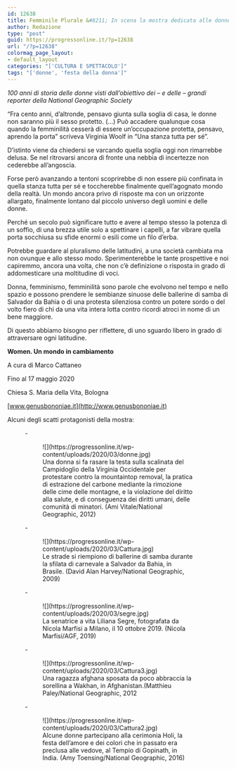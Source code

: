 ```yaml
---
id: 12638
title: Femminile Plurale &#8211; In scena la mostra dedicata alle donne
author: Redazione
type: "post"
guid: https://progressonline.it/?p=12638
url: "/?p=12638"
colormag_page_layout:
- default_layout
categories: "['CULTURA E SPETTACOLO']"
tags: "['donne', 'festa della donna']"
---
```


*100 anni di storia delle donne visti dall’obiettivo dei – e delle – grandi reporter della National Geographic Society*

“Fra cento anni, d’altronde, pensavo giunta sulla soglia di casa, le donne non saranno più il sesso protetto. (…) Può accadere qualunque cosa quando la femminilità cesserà di essere un’occupazione protetta, pensavo, aprendo la porta” scriveva Virginia Woolf in “Una stanza tutta per sé”.

D’istinto viene da chiedersi se varcando quella soglia oggi non rimarrebbe delusa. Se nel ritrovarsi ancora di fronte una nebbia di incertezze non cederebbe all’angoscia.

Forse però avanzando a tentoni scoprirebbe di non essere più confinata in quella stanza tutta per sé e toccherebbe finalmente quell’agognato mondo della realtà. Un mondo ancora privo di risposte ma con un orizzonte allargato, finalmente lontano dal piccolo universo degli uomini e delle donne.

Perché un secolo può significare tutto e avere al tempo stesso la potenza di un soffio, di una brezza utile solo a spettinare i capelli, a far vibrare quella porta socchiusa su sfide enormi o esili come un filo d’erba.

Potrebbe guardare al pluralismo delle latitudini, a una società cambiata ma non ovunque e allo stesso modo. Sperimenterebbe le tante prospettive e noi capiremmo, ancora una volta, che non c’è definizione o risposta in grado di addomesticare una moltitudine di voci.

Donna, femminismo, femminilità sono parole che evolvono nel tempo e nello spazio e possono prendere le sembianze sinuose delle ballerine di samba di Salvador da Bahia o di una protesta silenziosa contro un potere sordo o del volto fiero di chi da una vita intera lotta contro ricordi atroci in nome di un bene maggiore.

Di questo abbiamo bisogno per riflettere, di uno sguardo libero in grado di attraversare ogni latitudine.

**Women. Un mondo in cambiamento**

A cura di Marco Cattaneo

Fino al 17 maggio 2020

Chiesa S. Maria della Vita, Bologna

[www.genusbononiae.it](http://www.genusbononiae.it)

Alcuni degli scatti protagonisti della mostra:

<figure class="wp-block-gallery columns-3 is-cropped wp-block-gallery-1 is-layout-flex wp-block-gallery-is-layout-flex">- <figure>![](https://progressonline.it/wp-content/uploads/2020/03/donne.jpg)<figcaption class="blocks-gallery-item__caption">Una donna si fa rasare la testa sulla scalinata del Campidoglio della Virginia Occidentale per protestare contro la mountaintop removal, la pratica di estrazione del carbone mediante la rimozione delle cime delle montagne, e la violazione del diritto alla salute, e di conseguenza dei diritti umani, delle comunità di minatori. (Ami Vitale/National Geographic, 2012)</figcaption></figure>
- <figure>![](https://progressonline.it/wp-content/uploads/2020/03/Cattura.jpg)<figcaption class="blocks-gallery-item__caption">Le strade si riempiono di ballerine di samba durante la sfilata di carnevale a Salvador da Bahia, in Brasile. (David Alan Harvey/National Geographic, 2009)</figcaption></figure>
- <figure>![](https://progressonline.it/wp-content/uploads/2020/03/segre.jpg)<figcaption class="blocks-gallery-item__caption">La senatrice a vita Liliana Segre, fotografata da Nicola Marfisi a Milano, il 10 ottobre 2019. (Nicola Marfisi/AGF, 2019)</figcaption></figure>
- <figure>![](https://progressonline.it/wp-content/uploads/2020/03/Cattura3.jpg)<figcaption class="blocks-gallery-item__caption">Una ragazza afghana sposata da poco abbraccia la sorellina a Wakhan, in Afghanistan.(Matthieu Paley/National Geographic, 2012</figcaption></figure>
- <figure>![](https://progressonline.it/wp-content/uploads/2020/03/Cattura2.jpg)<figcaption class="blocks-gallery-item__caption">Alcune donne partecipano alla cerimonia Holi, la festa dell’amore e dei colori che in passato era preclusa alle vedove, al Tempio di Gopinath, in India. (Amy Toensing/National Geographic, 2016)</figcaption></figure>

</figure>